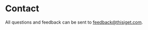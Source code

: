 # Contact

All questions and feedback can be sent to <a href="mailto:feedback@thisiget.com?Subject=Feedback" className="footer__item__label">feedback@thisiget.com</a>.
